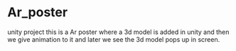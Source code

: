 # Ar_poster
unity project this is a Ar poster where a 3d model is added in unity and then we give animation to it and later we see the 3d model pops up in screen. 
